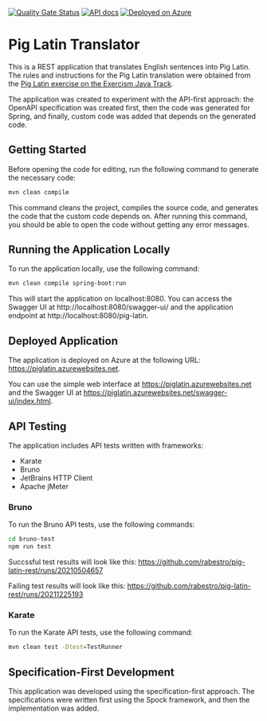 [![Quality Gate Status](https://sonarcloud.io/api/project_badges/measure?project=lv.id.jc%3Apig-latin-rest&metric=alert_status)](https://sonarcloud.io/summary/new_code?id=lv.id.jc%3Apig-latin-rest)
[![API docs](https://img.shields.io/badge/API-docs-informational)](https://piglatin.azurewebsites.net/swagger-ui/index.html)
[![Deployed on Azure](https://img.shields.io/badge/Deployed%20on-Azure-blue)](https://piglatin.azurewebsites.net)

# Pig Latin Translator

This is a REST application that translates English sentences into Pig Latin. The rules and instructions for the Pig Latin translation were obtained from the [Pig Latin exercise on the Exercism Java Track](https://exercism.org/tracks/java/exercises/pig-latin).

The application was created to experiment with the API-first approach: the OpenAPI specification was created first, then the code was generated for Spring, and finally, custom code was added that depends on the generated code.

## Getting Started

Before opening the code for editing, run the following command to generate the necessary code:

```bash
mvn clean compile
```

This command cleans the project, compiles the source code, and generates the code that the custom code depends on. After running this command, you should be able to open the code without getting any error messages.

## Running the Application Locally

To run the application locally, use the following command:

```bash
mvn clean compile spring-boot:run
```
This will start the application on localhost:8080. You can access the Swagger UI at http://localhost:8080/swagger-ui/ and the application endpoint at http://localhost:8080/pig-latin.

## Deployed Application

The application is deployed on Azure at the following URL: https://piglatin.azurewebsites.net.

You can use the simple web interface at https://piglatin.azurewebsites.net and the Swagger UI at https://piglatin.azurewebsites.net/swagger-ui/index.html.

## API Testing

The application includes API tests written with frameworks:
- Karate
- Bruno
- JetBrains HTTP Client
- Apache jMeter

### Bruno

To run the Bruno API tests, use the following commands:

```bash
cd bruno-test
npm run test
```

Succssful test results will look like this:
https://github.com/rabestro/pig-latin-rest/runs/20210504657

Failing test results will look like this:
https://github.com/rabestro/pig-latin-rest/runs/20211225193

### Karate

To run the Karate API tests, use the following command:

```bash
mvn clean test -Dtest=TestRunner
```

## Specification-First Development

This application was developed using the specification-first approach. The specifications were written first using the Spock framework, and then the implementation was added.

